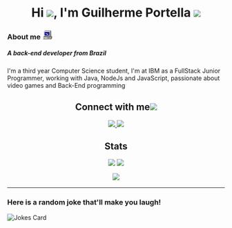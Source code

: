 <h1 align="center">Hi <img src="https://github.com/TheDudeThatCode/TheDudeThatCode/blob/master/Assets/gandalf_parrot.gif" width="29px" style="max-width:100%;">, I'm Guilherme Portella  <img src="https://github.com/TheDudeThatCode/TheDudeThatCode/blob/master/Assets/Mario_Hello_Big.gif" width="24px" style="max-width:100%;"></h1>

### About me  <img src="https://github.com/TheDudeThatCode/TheDudeThatCode/blob/master/Assets/PC.gif" width="24px" style="max-width:100%;">
<h5>A back-end developer from Brazil</h5>

I'm a third year Computer Science student, I'm at IBM as a FullStack Junior Programmer, working with Java, NodeJs and JavaScript, passionate about video games and Back-End programming



<h2 align="center">Connect with me<img src="https://github.com/TheDudeThatCode/TheDudeThatCode/blob/master/Assets/wave.gif" height="32px" style="max-width:100%;"></h2>
<p align="center">
 <a href="mailto: guilhermeportella2@gmail.com">
  <img src="https://img.shields.io/badge/-Guilherme Portella-c14438?style=flat-square&logo=Gmail&logoColor=white&link=mailto:guilhermeportella2@gmail.com"/>
 </a>
 <a href="https://www.linkedin.com/in/myprofileguilhermeportella/">
 <img src="https://img.shields.io/badge/-Guilherme Portella-blue?style=flat-square&logo=Linkedin&logoColor=white&link=https://www.linkedin.com/in/guilhermeportella-1997a008/"/>
</a>
</p>

<h2 align="center">
  Stats
</h2>

<p align = "center">
 <img  src = "https://github-readme-stats.vercel.app/api?username=guilhermeportella&show_icons=true&theme=radical&line_height=40">
 <img  src = "https://github-readme-stats.vercel.app/api/top-langs/?username=guilhermeportella&theme=radical&line_height=34)](https://github.com/guilhermeportella"/>
 </p>

<p align = "center">
 <img  src="https://github-readme-streak-stats.herokuapp.com/?user=guilhermeportella&show_icons=true&locale=en&layout=compact&theme=radical&line_height=34" />
</p>

------------------------------------------------------------------------------------------------------

 ###   Here is a random joke that'll make you laugh! 
 
 ![Jokes Card](https://readme-jokes.vercel.app/api)
 
 
<!--- ![Snake animation](https://github.com/GuilhermePortella/guilhermeportella/blob/output/github-contribution-grid-snake.svg)-->
